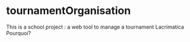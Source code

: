 # tournamentOrganisation    
This is a school project : a web tool to manage a tournament
Lacrimatica
Pourquoi?
